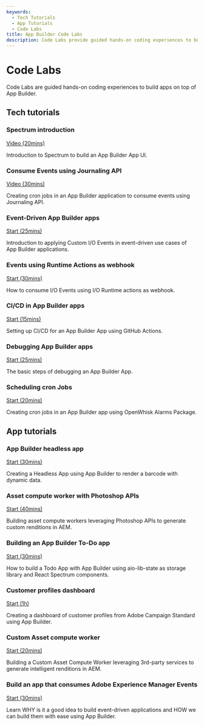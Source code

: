 ```yaml
---
keywords:
  - Tech Tutorials
  - App Tutorials
  - Code Labs
title: App Builder Code Labs
description: Code Labs provide guided hands-on coding experiences to build awesome apps on top of App Builder.
---
```


# Code Labs

Code Labs are guided hands-on coding experiences to build apps on top of App Builder.

## Tech tutorials

<DiscoverBlock slots="heading, link, text" width="100%" />

### Spectrum introduction

[Video (20mins)](spectrum-intro/index.md)

Introduction to Spectrum to build an App Builder App UI.

<DiscoverBlock slots="heading, link, text" width="100%" />

### Consume Events using Journaling API

[Video (30mins)](journaling-events/index.md)

Creating cron jobs in an App Builder application to consume events using Journaling API.

<DiscoverBlock slots="heading, link, text" width="100%" />

### Event-Driven App Builder apps

[Start (25mins)](event-driven/index.md)

Introduction to applying Custom I/O Events in event-driven use cases of App Builder applications.

<DiscoverBlock slots="heading, link, text" width="100%" />

### Events using Runtime Actions as webhook

[Start (30mins)](events-runtime/index.md)

How to consume I/O Events using I/O Runtime actions as webhook.

<DiscoverBlock slots="heading, link, text" width="100%" />

### CI/CD in App Builder apps

[Start (15mins)](ci-cd/index.md)

Setting up CI/CD for an App Builder App using GitHub Actions.

<DiscoverBlock slots="heading, link, text" width="100%" />

### Debugging App Builder apps

[Start (25mins)](debugging/index.md)

The basic steps of debugging an App Builder App.

<DiscoverBlock slots="heading, link, text" width="100%" />

### Scheduling cron Jobs

[Start (20mins)](cron-jobs/index.md)

Creating cron jobs in an App Builder app using OpenWhisk Alarms Package.

## App tutorials

<DiscoverBlock slots="heading, link, text" width="100%" />

### App Builder headless app

[Start (30mins)](barcode-reader/index.md)

Creating a Headless App using App Builder to render a barcode with dynamic data.

<DiscoverBlock slots="heading, link, text" width="100%" />

### Asset compute worker with Photoshop APIs

[Start (40mins)](asset-compute-worker-ps-api/index.md)

Building asset compute workers leveraging Photoshop APIs to generate custom renditions in AEM.

<DiscoverBlock slots="heading, link, text" width="100%" />

### Building an App Builder To-Do app

[Start (30mins)](todo-app/index.md)

How to build a Todo App with App Builder using aio-lib-state as storage library and React Spectrum components.

<DiscoverBlock slots="heading, link, text" width="100%" />

### Customer profiles dashboard

[Start (1h)](customer-dashboard/index.md)

Creating a dashboard of customer profiles from Adobe Campaign Standard using App Builder.

<DiscoverBlock slots="heading, link, text" width="100%" />

### Custom Asset compute worker

[Start (20mins)](custom-asset-compute-worker/index.md)

Building a Custom Asset Compute Worker leveraging 3rd-party services to generate intelligent renditions in AEM.

<DiscoverBlock slots="heading, link, text" width="100%" />

### Build an app that consumes Adobe Experience Manager Events

[Start (30mins)](https://experienceleague.adobe.com/docs/adobe-developers-live-events/events/2021/oct2021/consume-aem-events.html?lang=en)

Learn WHY is it a good idea to build event-driven applications and HOW we can build them with ease using App Builder.
